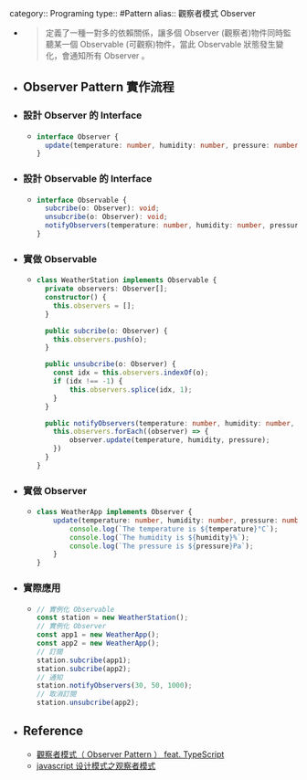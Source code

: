 category:: Programing
type:: #Pattern
alias:: 觀察者模式 Observer

- > 定義了一種一對多的依賴關係，讓多個 Observer (觀察者)物件同時監聽某一個 Observable (可觀察)物件，當此 Observable 狀態發生變化，會通知所有 Observer 。
- ## Observer Pattern 實作流程
- ### 設計 Observer 的 Interface
	- ```typescript
	  interface Observer {
	    update(temperature: number, humidity: number, pressure: number): void
	  }
	  ```
- ### 設計 Observable 的 Interface
	- ```typescript
	  interface Observable {
	    subcribe(o: Observer): void;
	    unsubcribe(o: Observer): void;
	    notifyObservers(temperature: number, humidity: number, pressure: number): void;
	  }
	  ```
- ### 實做 Observable
	- ```typescript
	  class WeatherStation implements Observable {
	    private observers: Observer[];
	    constructor() {
	      this.observers = [];
	    }
	  
	    public subcribe(o: Observer) {
	      this.observers.push(o);
	    }
	  
	    public unsubcribe(o: Observer) {
	      const idx = this.observers.indexOf(o);
	      if (idx !== -1) {
	          this.observers.splice(idx, 1);
	      }
	    }
	  
	    public notifyObservers(temperature: number, humidity: number, pressure: number) {
	      this.observers.forEach((observer) => {
	          observer.update(temperature, humidity, pressure);
	      })
	    }
	  }
	  ```
- ### 實做 Observer
	- ```typescript
	  class WeatherApp implements Observer {
	      update(temperature: number, humidity: number, pressure: number) {
	          console.log(`The temperature is ${temperature}°C`);
	          console.log(`The humidity is ${humidity}%`);
	          console.log(`The pressure is ${pressure}Pa`);
	      }
	  }
	  ```
- ### 實際應用
	- ```typescript
	  // 實例化 Observable
	  const station = new WeatherStation();
	  // 實例化 Observer
	  const app1 = new WeatherApp();
	  const app2 = new WeatherApp();
	  // 訂閱
	  station.subcribe(app1);
	  station.subcribe(app2);
	  // 通知
	  station.notifyObservers(30, 50, 1000);
	  // 取消訂閱
	  station.unsubcribe(app2);
	  ```
- ## Reference
	- [觀察者模式（ Observer Pattern ） feat. TypeScript](https://medium.com/enjoy-life-enjoy-coding/design-pattern-%E5%8F%AA%E8%A6%81%E4%BD%A0%E6%83%B3%E7%9F%A5%E9%81%93-%E6%88%91%E5%B0%B1%E5%91%8A%E8%A8%B4%E4%BD%A0-%E8%A7%80%E5%AF%9F%E8%80%85%E6%A8%A1%E5%BC%8F-observer-pattern-feat-typescript-8c15dcb21622)
	- [javascript 设计模式之观察者模式](https://juejin.cn/post/6961017766560137230)